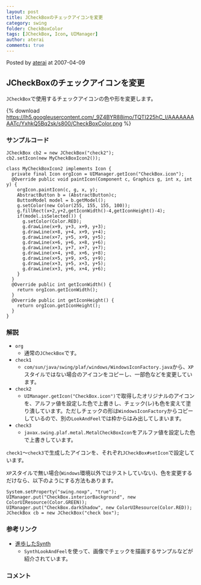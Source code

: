 ```yaml
---
layout: post
title: JCheckBoxのチェックアイコンを変更
category: swing
folder: CheckBoxColor
tags: [JCheckBox, Icon, UIManager]
author: aterai
comments: true
---
```


Posted by [aterai](http://terai.xrea.jp/aterai.html) at 2007-04-09

## JCheckBoxのチェックアイコンを変更
`JCheckBox`で使用するチェックアイコンの色や形を変更します。


{% download https://lh5.googleusercontent.com/_9Z4BYR88imo/TQTI225hC_I/AAAAAAAAATc/YxhkQ5Bq2sk/s800/CheckBoxColor.png %}

### サンプルコード
<pre class="prettyprint"><code>JCheckBox cb2 = new JCheckBox("check2");
cb2.setIcon(new MyCheckBoxIcon2());
</code></pre>
<pre class="prettyprint"><code>class MyCheckBoxIcon2 implements Icon {
  private final Icon orgIcon = UIManager.getIcon("CheckBox.icon");
  @Override public void paintIcon(Component c, Graphics g, int x, int y) {
    orgIcon.paintIcon(c, g, x, y);
    AbstractButton b = (AbstractButton)c;
    ButtonModel model = b.getModel();
    g.setColor(new Color(255, 155, 155, 100));
    g.fillRect(x+2,y+2,getIconWidth()-4,getIconHeight()-4);
    if(model.isSelected()) {
      g.setColor(Color.RED);
      g.drawLine(x+9, y+3, x+9, y+3);
      g.drawLine(x+8, y+4, x+9, y+4);
      g.drawLine(x+7, y+5, x+9, y+5);
      g.drawLine(x+6, y+6, x+8, y+6);
      g.drawLine(x+3, y+7, x+7, y+7);
      g.drawLine(x+4, y+8, x+6, y+8);
      g.drawLine(x+5, y+9, x+5, y+9);
      g.drawLine(x+3, y+5, x+3, y+5);
      g.drawLine(x+3, y+6, x+4, y+6);
    }
  }
  @Override public int getIconWidth() {
    return orgIcon.getIconWidth();
  }
  @Override public int getIconHeight() {
    return orgIcon.getIconHeight();
  }
}
</code></pre>

### 解説
- `org`
    - 通常の`JCheckBox`です。
- `check1`
    - `com/sun/java/swing/plaf/windows/WindowsIconFactory.java`から、`XP`スタイルではない場合のアイコンをコピーし、一部色などを変更しています。
- `check2`
    - `UIManager.getIcon("CheckBox.icon")`で取得したオリジナルのアイコンを、アルファ値を設定した色で上書きし、チェック(レ)も色を変えて塗り潰しています。ただしチェックの形は`WindowsIconFactory`からコピーしているので、別の`LookAndFeel`では枠からはみ出してしまいます。
- `check3`
    - `javax.swing.plaf.metal.MetalCheckBoxIcon`をアルファ値を設定した色で上書きしています。

<!-- dummy comment line for breaking list -->

`check1`～`check3`で生成したアイコンを、それぞれ`JCheckBox#setIcon`で設定しています。

`XP`スタイルで無い場合(`Windows`環境以外ではテストしていない)、色を変更するだけなら、以下のようにする方法もあります。

<pre class="prettyprint"><code>System.setProperty("swing.noxp", "true");
UIManager.put("CheckBox.interiorBackground", new ColorUIResource(Color.GREEN));
UIManager.put("CheckBox.darkShadow", new ColorUIResource(Color.RED));
JCheckBox cb = new JCheckBox("check box");
</code></pre>

### 参考リンク
- [進歩したSynth](http://www.ibm.com/developerworks/jp/java/library/j-synth/)
    - `SynthLookAndFeel`を使って、画像でチェックを描画するサンプルなどが紹介されています。

<!-- dummy comment line for breaking list -->

### コメント
